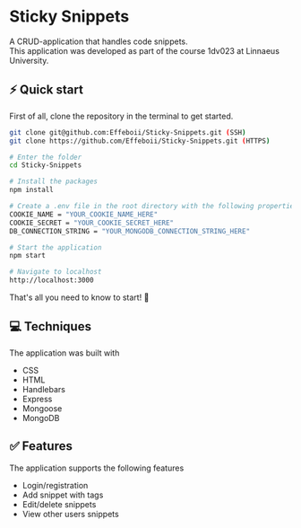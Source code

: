 # Sticky Snippets

A CRUD-application that handles code snippets.<br/>
This application was developed as part of the course 1dv023 at Linnaeus University.

## ⚡️ Quick start

First of all, clone the repository in the terminal to get started.

```bash
git clone git@github.com:Effeboii/Sticky-Snippets.git (SSH)
git clone https://github.com/Effeboii/Sticky-Snippets.git (HTTPS)
```

```bash
# Enter the folder
cd Sticky-Snippets

# Install the packages
npm install

# Create a .env file in the root directory with the following properties
COOKIE_NAME = "YOUR_COOKIE_NAME_HERE"
COOKIE_SECRET = "YOUR_COOKIE_SECRET_HERE"
DB_CONNECTION_STRING = "YOUR_MONGODB_CONNECTION_STRING_HERE"

# Start the application
npm start

# Navigate to localhost
http://localhost:3000
```

That's all you need to know to start! 🎉

## 💻 Techniques

The application was built with

- CSS
- HTML
- Handlebars
- Express
- Mongoose
- MongoDB

## ✅ Features

The application supports the following features

- Login/registration
- Add snippet with tags
- Edit/delete snippets
- View other users snippets
